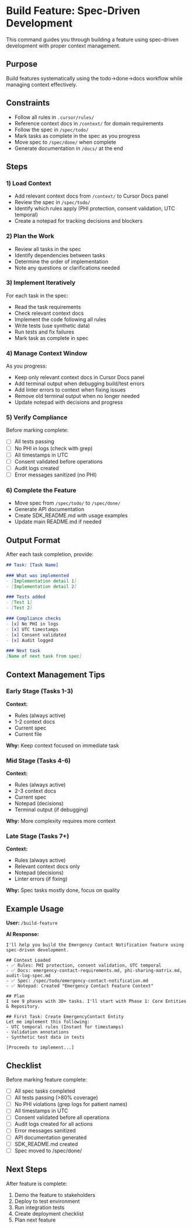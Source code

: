# Build Feature: Spec-Driven Development

This command guides you through building a feature using spec-driven development with proper context management.

## Purpose
Build features systematically using the todo→done→docs workflow while managing context effectively.

## Constraints
- Follow all rules in `.cursor/rules/`
- Reference context docs in `/context/` for domain requirements
- Follow the spec in `/spec/todo/`
- Mark tasks as complete in the spec as you progress
- Move spec to `/spec/done/` when complete
- Generate documentation in `/docs/` at the end

## Steps

### 1) Load Context
- Add relevant context docs from `/context/` to Cursor Docs panel
- Review the spec in `/spec/todo/`
- Identify which rules apply (PHI protection, consent validation, UTC temporal)
- Create a notepad for tracking decisions and blockers

### 2) Plan the Work
- Review all tasks in the spec
- Identify dependencies between tasks
- Determine the order of implementation
- Note any questions or clarifications needed

### 3) Implement Iteratively
For each task in the spec:
- Read the task requirements
- Check relevant context docs
- Implement the code following all rules
- Write tests (use synthetic data)
- Run tests and fix failures
- Mark task as complete in spec

### 4) Manage Context Window
As you progress:
- Keep only relevant context docs in Cursor Docs panel
- Add terminal output when debugging build/test errors
- Add linter errors to context when fixing issues
- Remove old terminal output when no longer needed
- Update notepad with decisions and progress

### 5) Verify Compliance
Before marking complete:
- [ ] All tests passing
- [ ] No PHI in logs (check with grep)
- [ ] All timestamps in UTC
- [ ] Consent validated before operations
- [ ] Audit logs created
- [ ] Error messages sanitized (no PHI)

### 6) Complete the Feature
- Move spec from `/spec/todo/` to `/spec/done/`
- Generate API documentation
- Create SDK_README.md with usage examples
- Update main README.md if needed

## Output Format

After each task completion, provide:
```markdown
## Task: [Task Name]

### What was implemented
- [Implementation detail 1]
- [Implementation detail 2]

### Tests added
- [Test 1]
- [Test 2]

### Compliance checks
- [x] No PHI in logs
- [x] UTC timestamps
- [x] Consent validated
- [x] Audit logged

### Next task
[Name of next task from spec]
```

## Context Management Tips

### Early Stage (Tasks 1-3)
**Context:**
- Rules (always active)
- 1-2 context docs
- Current spec
- Current file

**Why:** Keep context focused on immediate task

### Mid Stage (Tasks 4-6)
**Context:**
- Rules (always active)
- 2-3 context docs
- Current spec
- Notepad (decisions)
- Terminal output (if debugging)

**Why:** More complexity requires more context

### Late Stage (Tasks 7+)
**Context:**
- Rules (always active)
- Relevant context docs only
- Notepad (decisions)
- Linter errors (if fixing)

**Why:** Spec tasks mostly done, focus on quality

## Example Usage

**User:** `/build-feature`

**AI Response:**
```
I'll help you build the Emergency Contact Notification feature using spec-driven development.

## Context Loaded
- ✅ Rules: PHI protection, consent validation, UTC temporal
- ✅ Docs: emergency-contact-requirements.md, phi-sharing-matrix.md, audit-log-spec.md
- ✅ Spec: /spec/todo/emergency-contact-notification.md
- ✅ Notepad: Created "Emergency Contact Feature Context"

## Plan
I see 9 phases with 30+ tasks. I'll start with Phase 1: Core Entities & Repository.

## First Task: Create EmergencyContact Entity
Let me implement this following:
- UTC temporal rules (Instant for timestamps)
- Validation annotations
- Synthetic test data in tests

[Proceeds to implement...]
```

## Checklist

Before marking feature complete:
- [ ] All spec tasks completed
- [ ] All tests passing (>80% coverage)
- [ ] No PHI violations (grep logs for patient names)
- [ ] All timestamps in UTC
- [ ] Consent validated before all operations
- [ ] Audit logs created for all actions
- [ ] Error messages sanitized
- [ ] API documentation generated
- [ ] SDK_README.md created
- [ ] Spec moved to /spec/done/

## Next Steps

After feature is complete:
1. Demo the feature to stakeholders
2. Deploy to test environment
3. Run integration tests
4. Create deployment checklist
5. Plan next feature

